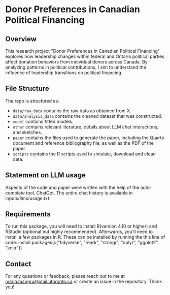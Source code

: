 # Donor Preferences in Canadian Political Financing

## Overview

This research project "Donor Preferences in Canadian Political Financing" explores how leadership changes within federal and Ontario political parties affect donation behaviors from individual donors across Canada. By analyzing patterns in political contributions, I aim to understand the influence of leadership transitions on political financing.


## File Structure

The repo is structured as:

-   `data/raw_data` contains the raw data as obtained from X.
-   `data/analysis_data` contains the cleaned dataset that was constructed.
-   `model` contains fitted models. 
-   `other` contains relevant literature, details about LLM chat interactions, and sketches.
-   `paper` contains the files used to generate the paper, including the Quarto document and reference bibliography file, as well as the PDF of the paper. 
-   `scripts` contains the R scripts used to simulate, download and clean data.


## Statement on LLM usage

Aspects of the code and paper were written with the help of the auto-complete tool, ChatGpt. The entire chat history is available in inputs/llms/usage.txt.

## Requirements
To run this package, you will need to install R(version 4.10 or higher) and RStudio (optional but highly recommended). Afterwards, you'll need to install a few packages in R. These can be installed by running the this line of code: install.packages(c("tidyverse", "readr", "stringr", "dplyr", "ggplot2", "knitr"))

## Contact
For any questions or feedback, please reach out to me at maria.mangru@mail.utoronto.ca or create an issue in the repository. Thank you!
